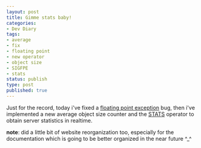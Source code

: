 ```yaml
---
layout: post
title: Gimme stats baby!
categories:
- Dev Diary
tags:
- average
- fix
- floating point
- new operator
- object size
- SIGFPE
- stats
status: publish
type: post
published: true
---
```


Just for the record, today i've fixed a [floating point exception](https://github.com/evilsocket/gibson/commit/f0b8ed80831f8844c271ffd9ff4b8bd10061d8bd#L1R100) bug, then i've implemented a new average object size counter and the [STATS](http://gibson-db.in/commands/stats.html) operator to obtain server statistics in realtime.

**note**: did a little bit of website reorganization too, especially for the documentation which is going to be better organized in the near future ^_^
